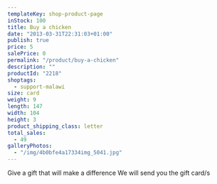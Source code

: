 ```yaml
---
templateKey: shop-product-page
inStock: 100
title: Buy a chicken
date: "2013-03-31T22:31:03+01:00"
publish: true
price: 5
salePrice: 0
permalink: "/product/buy-a-chicken"
description: ""
productId: "2218"
shoptags:
  - support-malawi
size: card
weight: 9
length: 147
width: 104
height: 3
product_shipping_class: letter
total_sales:
  - 49
galleryPhotos:
  - "/img/4b0bfe4a17334img_5041.jpg"
---
```


Give a gift that will make a difference We will send you the gift card/s
